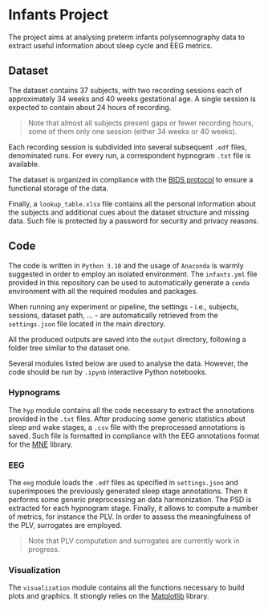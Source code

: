# Infants Project

The project aims at analysing preterm infants polysomnography data to extract useful information about sleep cycle and EEG metrics.

## Dataset
The dataset contains 37 subjects, with two recording sessions each of approximately 34 weeks and 40 weeks gestational age. A single session is expected to contain about 24 hours of recording.

> Note that almost all subjects present gaps or fewer recording hours, some of them only one session (either 34 weeks or 40 weeks).

Each recording session is subdivided into several subsequent `.edf` files, denominated runs. For every run, a correspondent hypnogram `.txt` file is available.

The dataset is organized in compliance with the [BIDS protocol](https://bids-specification.readthedocs.io/en/stable/) to ensure a functional storage of the data.

Finally, a `lookup_table.xlsx` file contains all the personal information about the subjects and additional cues about the dataset structure and missing data. Such file is protected by a password for security and privacy reasons.
## Code
The code is written in `Python 3.10` and the usage of `Anaconda` is warmly suggested in order to employ an isolated environment. The `infants.yml` file provided in this repository can be used to automatically generate a `conda` environment with all the required modules and packages.

When running any experiment or pipeline, the settings - i.e., subjects, sessions, dataset path, ... - are automatically retrieved from the `settings.json` file located in the main directory.

All the produced outputs are saved into the `output` directory, following a folder tree similar to the dataset one.

Several modules listed below are used to analyse the data. However, the code should be run by `.ipynb` interactive Python notebooks.

### Hypnograms
The `hyp` module contains all the code necessary to extract the annotations provided in the `.txt` files. 
After producing some generic statistics about sleep and wake stages, a `.csv` file with the preprocessed annotations is saved. Such file is formatted in compliance with the EEG annotations format for the [MNE](https://github.com/mne-tools/mne-python) library.

### EEG
The `eeg` module loads the `.edf` files as specified in `settings.json` and superimposes the previously generated sleep stage annotations.
Then it performs some generic preprocessing an data harmonization.
The PSD is extracted for each hypnogram stage.
Finally, it allows to compute a number of metrics, for instance the PLV.
In order to assess the meaningfulness of the PLV, surrogates are employed.
> Note that PLV computation and surrogates are currently work in progress.

### Visualization
The `visualization` module contains all the functions necessary to build plots and graphics. It strongly relies on the [Matplotlib](https://matplotlib.org/) library.